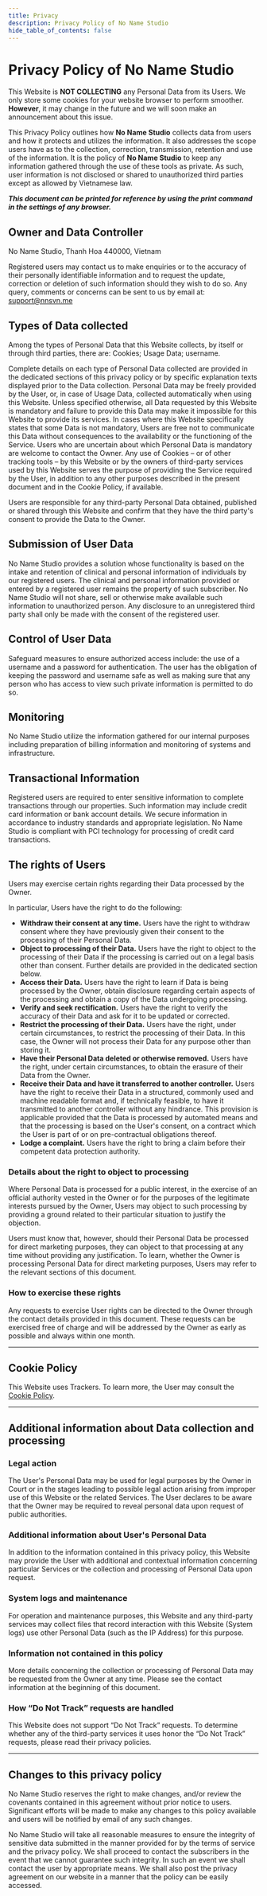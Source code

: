 ```yaml
---
title: Privacy
description: Privacy Policy of No Name Studio
hide_table_of_contents: false
---
```

# Privacy Policy of No Name Studio

This Website is **NOT COLLECTING** any Personal Data from its Users. We only store some cookies for your website browser to perform smoother. **However**, it may change in the future and we will soon make an announcement about this issue.

This Privacy Policy outlines how **No Name Studio** collects data from users and how it protects and utilizes the information. It also addresses the scope users have as to the collection, correction, transmission, retention and use of the information. It is the policy of **No Name Studio** to keep any information gathered through the use of these tools as private. As such, user information is not disclosed or shared to unauthorized third parties except as allowed by Vietnamese law.

***This document can be printed for reference by using the print command in the settings of any browser.***

## Owner and Data Controller

No Name Studio, Thanh Hoa 440000, Vietnam

Registered users may contact us to make enquiries or to the accuracy of their personally identifiable information and to request the update, correction or deletion of such information should they wish to do so. Any query, comments or concerns can be sent to us by email at: support@nnsvn.me

## Types of Data collected

Among the types of Personal Data that this Website collects, by itself or through third parties, there are: Cookies; Usage Data; username.

Complete details on each type of Personal Data collected are provided in the dedicated sections of this privacy policy or by specific explanation texts displayed prior to the Data collection.
Personal Data may be freely provided by the User, or, in case of Usage Data, collected automatically when using this Website.
Unless specified otherwise, all Data requested by this Website is mandatory and failure to provide this Data may make it impossible for this Website to provide its services. In cases where this Website specifically states that some Data is not mandatory, Users are free not to communicate this Data without consequences to the availability or the functioning of the Service.
Users who are uncertain about which Personal Data is mandatory are welcome to contact the Owner.
Any use of Cookies – or of other tracking tools – by this Website or by the owners of third-party services used by this Website serves the purpose of providing the Service required by the User, in addition to any other purposes described in the present document and in the Cookie Policy, if available.

Users are responsible for any third-party Personal Data obtained, published or shared through this Website and confirm that they have the third party's consent to provide the Data to the Owner.
 
## Submission of User Data

No Name Studio provides a solution whose functionality is based on the intake and retention of clinical and personal information of individuals by our registered users. The clinical and personal information provided or entered by a registered user remains the property of such subscriber. No Name Studio will not share, sell or otherwise make available such information to unauthorized person. Any disclosure to an unregistered third party shall only be made with the consent of the registered user.

## Control of User Data

Safeguard measures to ensure authorized access include: the use of a username and a password for authentication. The user has the obligation of keeping the password and username safe as well as making sure that any person who has access to view such private information is permitted to do so.

## Monitoring

No Name Studio utilize the information gathered for our internal purposes including preparation of billing information and monitoring of systems and infrastructure.
        
## Transactional Information

Registered users are required to enter sensitive information to complete transactions through our properties. Such information may include credit card information or bank account details. We secure information in accordance to industry standards and appropriate legislation. No Name Studio is compliant with PCI technology for processing of credit card transactions.
        
## The rights of Users

Users may exercise certain rights regarding their Data processed by the Owner.

In particular, Users have the right to do the following:

- **Withdraw their consent at any time.** Users have the right to withdraw consent where they have previously given their consent to the processing of their Personal Data.
- **Object to processing of their Data.** Users have the right to object to the processing of their Data if the processing is carried out on a legal basis other than consent. Further details are provided in the dedicated section below.
- **Access their Data.** Users have the right to learn if Data is being processed by the Owner, obtain disclosure regarding certain aspects of the processing and obtain a copy of the Data undergoing processing.
- **Verify and seek rectification.** Users have the right to verify the accuracy of their Data and ask for it to be updated or corrected.
- **Restrict the processing of their Data.** Users have the right, under certain circumstances, to restrict the processing of their Data. In this case, the Owner will not process their Data for any purpose other than storing it.
- **Have their Personal Data deleted or otherwise removed.** Users have the right, under certain circumstances, to obtain the erasure of their Data from the Owner.
- **Receive their Data and have it transferred to another controller.** Users have the right to receive their Data in a structured, commonly used and machine readable format and, if technically feasible, to have it transmitted to another controller without any hindrance. This provision is applicable provided that the Data is processed by automated means and that the processing is based on the User's consent, on a contract which the User is part of or on pre-contractual obligations thereof.
- **Lodge a complaint.** Users have the right to bring a claim before their competent data protection authority.

### Details about the right to object to processing

Where Personal Data is processed for a public interest, in the exercise of an official authority vested in the Owner or for the purposes of the legitimate interests pursued by the Owner, Users may object to such processing by providing a ground related to their particular situation to justify the objection.

Users must know that, however, should their Personal Data be processed for direct marketing purposes, they can object to that processing at any time without providing any justification. To learn, whether the Owner is processing Personal Data for direct marketing purposes, Users may refer to the relevant sections of this document.

### How to exercise these rights

Any requests to exercise User rights can be directed to the Owner through the contact details provided in this document. These requests can be exercised free of charge and will be addressed by the Owner as early as possible and always within one month.

---
## Cookie Policy
This Website uses Trackers. To learn more, the User may consult the [Cookie Policy](/privacy-cookie).
   
---

## Additional information about Data collection and processing

### Legal action

The User's Personal Data may be used for legal purposes by the Owner in Court or in the stages leading to possible legal action arising from improper use of this Website or the related Services.
The User declares to be aware that the Owner may be required to reveal personal data upon request of public authorities.

### Additional information about User's Personal Data
In addition to the information contained in this privacy policy, this Website may provide the User with additional and contextual information concerning particular Services or the collection and processing of Personal Data upon request.

### System logs and maintenance
For operation and maintenance purposes, this Website and any third-party services may collect files that record interaction with this Website (System logs) use other Personal Data (such as the IP Address) for this purpose.

### Information not contained in this policy
More details concerning the collection or processing of Personal Data may be requested from the Owner at any time. Please see the contact information at the beginning of this document.

### How “Do Not Track” requests are handled
This Website does not support “Do Not Track” requests.
To determine whether any of the third-party services it uses honor the “Do Not Track” requests, please read their privacy policies.

---

## Changes to this privacy policy

No Name Studio reserves the right to make changes, and/or review the covenants contained in this agreement without prior notice to users. Significant efforts will be made to make any changes to this policy available and users will be notified by email of any such changes.

No Name Studio will take all reasonable measures to ensure the integrity of sensitive data submitted in the manner provided for by the terms of service and the privacy policy. We shall proceed to contact the subscribers in the event that we cannot guarantee such integrity. In such an event we shall contact the user by appropriate means. We shall also post the privacy agreement on our website in a manner that the policy can be easily accessed.
        
